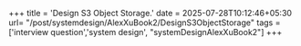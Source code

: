 +++
title = 'Design S3 Object Storage.'
date = 2025-07-28T10:12:46+05:30
url= "/post/systemdesign/AlexXuBook2/DesignS3ObjectStorage"
tags = ['interview question','system design', "systemDesignAlexXuBook2"]
+++


